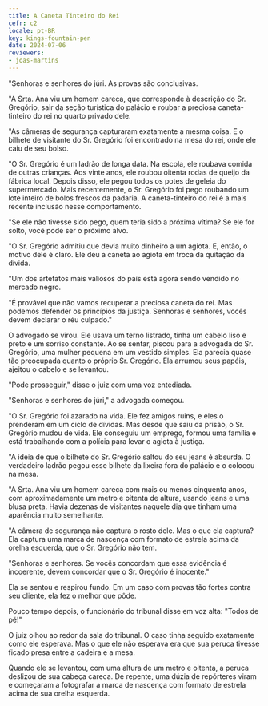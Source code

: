 ```yaml
---
title: A Caneta Tinteiro do Rei
cefr: c2
locale: pt-BR
key: kings-fountain-pen
date: 2024-07-06
reviewers:
- joas-martins
---
```


"Senhoras e senhores do júri. As provas são conclusivas.

"A Srta. Ana viu um homem careca, que corresponde à descrição do Sr. Gregório, sair da seção turística do palácio e roubar a preciosa caneta-tinteiro do rei no quarto privado dele.

"As câmeras de segurança capturaram exatamente a mesma coisa. E o bilhete de visitante do Sr. Gregório foi encontrado na mesa do rei, onde ele caiu de seu bolso.

"O Sr. Gregório é um ladrão de longa data. Na escola, ele roubava comida de outras crianças. Aos vinte anos, ele roubou oitenta rodas de queijo da fábrica local. Depois disso, ele pegou todos os potes de geleia do supermercado. Mais recentemente, o Sr. Gregório foi pego roubando um lote inteiro de bolos frescos da padaria. A caneta-tinteiro do rei é a mais recente inclusão nesse comportamento.

"Se ele não tivesse sido pego, quem teria sido a próxima vítima? Se ele for solto, você pode ser o próximo alvo.

"O Sr. Gregório admitiu que devia muito dinheiro a um agiota. E, então, o motivo dele é claro. Ele deu a caneta ao agiota em troca da quitação da dívida.

"Um dos artefatos mais valiosos do país está agora sendo vendido no mercado negro.

"É provável que não vamos recuperar a preciosa caneta do rei. Mas podemos defender os princípios da justiça. Senhoras e senhores, vocês devem declarar o réu culpado."

O advogado se virou. Ele usava um terno listrado, tinha um cabelo liso e preto e um sorriso constante. Ao se sentar, piscou para a advogada do Sr. Gregório, uma mulher pequena em um vestido simples. Ela parecia quase tão preocupada quanto o próprio Sr. Gregório. Ela arrumou seus papéis, ajeitou o cabelo e se levantou.

"Pode prosseguir," disse o juiz com uma voz entediada.

"Senhoras e senhores do júri," a advogada começou.

"O Sr. Gregório foi azarado na vida. Ele fez amigos ruins, e eles o prenderam em um ciclo de dívidas. Mas desde que saiu da prisão, o Sr. Gregório mudou de vida. Ele conseguiu um emprego, formou uma família e está trabalhando com a polícia para levar o agiota à justiça.

"A ideia de que o bilhete do Sr. Gregório saltou do seu jeans é absurda. O verdadeiro ladrão pegou esse bilhete da lixeira fora do palácio e o colocou na mesa.

"A Srta. Ana viu um homem careca com mais ou menos cinquenta anos, com aproximadamente um metro e oitenta de altura, usando jeans e uma blusa preta. Havia dezenas de visitantes naquele dia que tinham uma aparência muito semelhante.

"A câmera de segurança não captura o rosto dele. Mas o que ela captura? Ela captura uma marca de nascença com formato de estrela acima da orelha esquerda, que o Sr. Gregório não tem.

"Senhoras e senhores. Se vocês concordam que essa evidência é incoerente, devem concordar que o Sr. Gregório é inocente."

Ela se sentou e respirou fundo. Em um caso com provas tão fortes contra seu cliente, ela fez o melhor que pôde.

Pouco tempo depois, o funcionário do tribunal disse em voz alta: "Todos de pé!"

O juiz olhou ao redor da sala do tribunal. O caso tinha seguido exatamente como ele esperava. Mas o que ele não esperava era que sua peruca tivesse ficado presa entre a cadeira e a mesa.

Quando ele se levantou, com uma altura de um metro e oitenta, a peruca deslizou de sua cabeça careca. De repente, uma dúzia de repórteres viram e começaram a fotografar a marca de nascença com formato de estrela acima de sua orelha esquerda.